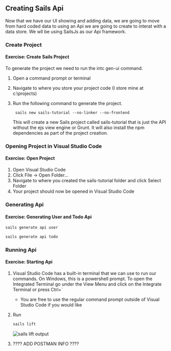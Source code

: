 ## Creating Sails Api

Now that we have our UI showing and adding data, we are going to move from hard coded data to using an Api we are going to create to interat with a data store.  We wll be using SailsJs as our Api framework.  

### Create Project

<h4 class="exercise-start">
    <b>Exercise</b>: Create Sails Project
</h4>

To generate the project we need to run the intc gen-ui command.

1. Open a command prompt or terminal
1. Navigate to where you store your project code (I store mine at c:\projects)
1. Run the following command to generate the project.  

        sails new sails-tutorial --no-linker --no-frontend

    This will create a new Sails project called sails-tutorial that is just the API without the ejs view engine or Grunt.  It will also install the npm dependencies as part of the project creation.

<div class="exercise-end"></div>

### Opening Project in Visual Studio Code

<h4 class="exercise-start">
  <b>Exercise</b>: Open Project
</h4>

1. Open Visual Studio Code
1. Click File -> Open Folder...
1. Navigate to where you created the sails-tutorial folder and click Select Folder 
1. Your project should now be opened in Visual Studio Code

<div class="exercise-end"></div>

### Generating Api

<h4 class="exercise-start">
  <b>Exercise</b>: Generating User and Todo Api
</h4>

```bash
sails generate api user
```

```bash
sails generate api todo
```

<div class="exercise-end"></div>

### Running Api

<h4 class="exercise-start">
    <b>Exercise</b>: Starting Api
</h4>

1. Visual Studio Code has a built-in terminal that we can use to run our commands.  On Windows, this is a powershell prompt.  To open the Integrated Terminal go under the View Menu and click on the Integrate Terminal or press Ctrl+`
    * You are free to use the regular command prompt outside of Visual Studio Code if you would like
1. Run

    ```bash
    sails lift
    ```

    ![sails lift output](images/sails-lift.png)

1. ???? ADD POSTMAN INFO ????

    

<div class="exercise-end"></div>

